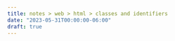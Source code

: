 ```yaml
---
title: notes > web > html > classes and identifiers
date: "2023-05-31T00:00:00-06:00"
draft: true
---
```


